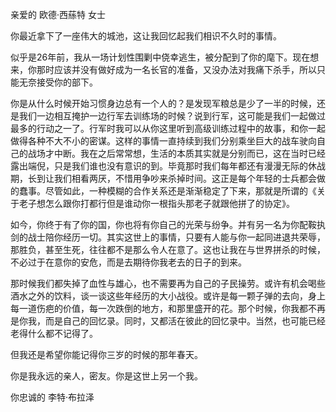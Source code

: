 亲爱的 欧德·西蕬特 女士

你最近拿下了一座伟大的城池，这让我回忆起我们相识不久时的事情。

似乎是26年前，我从一场计划性围剿中侥幸逃生，被分配到了你的麾下。现在想来，你那时应该并没有做好成为一名长官的准备，又没办法对我痛下杀手，所以只能无奈接受你的部下。

你是从什么时候开始习惯身边总有一个人的？是发现军粮总是少了一半的时候，还是我们一边相互掩护一边行军去训练场的时候？说到行军，这可能是我们一起做过最多的行动之一了。行军时我可以从你这里听到高级训练过程中的故事，和你一起做得各种不大不小的密谋。这样的事情一直持续到我们分别乘坐巨大的战车驶向自己的战场才中断。我在之后常常想，生活的本质其实就是分别而已，这在当时已经露出端倪，只是我们谁也没有意识的到。毕竟那时我们每年都还有漫漫无际的休战期，长到让我们相看两厌，不惜用争吵来杀掉时间。这正是每个年轻的士兵都会做的蠢事。尽管如此，一种模糊的合作关系还是渐渐稳定了下来，那就是所谓的《关于老子想怎么跟你打都行但是谁动你一根指头那老子就跟他拼了的协定》。

如今，你终于有了你的国，你也将有你自己的光荣与纷争。并有另一名为你配鞍执剑的战士陪你经历一切。其实这世上的事情，只要有人能与你一起同进退共荣辱，那胜负，甚至生死，往往都不是那么令人在意了。这也让我在与世界拼杀的时候，不必过于在意你的安危，而是去期待你我老去的日子的到来。

那时候我们都失掉了血性与雄心，也不需要再为自己的子民操劳。或许有机会喝些酒水之外的饮料，谈一谈这些年经历的大小战役。或许是每一颗子弹的去向，身上每一道伤疤的价值，每一次跌倒的地方，和那里盛开的花。那个时候，你我都不再是你我，而是自己的回忆录。同时，又都活在彼此的回忆录中。当然，也可能已经老得什么都不记得了。

但我还是希望你能记得你三岁的时候的那年春天。

你是我永远的亲人，密友。你是这世上另一个我。

你忠诚的 李特·布拉泽